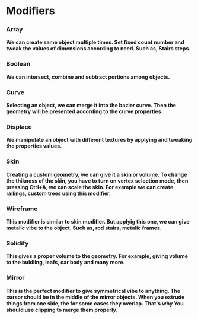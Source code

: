 # Modifiers


### Array
**We can create same object multiple times. Set fixed count number and tweak the values of dimensions according to need. Such as, Stairs steps.**

### Boolean
**We can intersect, combine and subtract portions among objects.**

### Curve
**Selecting an object, we can merge it into the bazier curve. Then the geometry will be presented according to the curve properties.**

### Displace
**We manipulate an object with different textures by applying and tweaking the properties values.**

### Skin
**Creating a custom geometry, we can give it a skin or volume. To change the thikness of the skin, you have to turn on vertex selection mode, then pressing Ctrl+A, we can scale the skin. For example we can create railings, custom trees using this modifier.**

### Wireframe
**This modifier is similar to skin modifier. But applyig this one, we can give metalic vibe to the object. Such as, rod stairs, metalic frames.**

### Solidify
**This gives a proper volume to the geometry. For example, giving volume to the buidling, leafs, car body and many more.**

### Mirror
**This is the perfect modifier to give symmetrical vibe to anything. The cursor should be in the middle of the mirror objects. When you extrude things from one side, the for some cases they overlap. That's why You should use clipping to merge them properly.**

